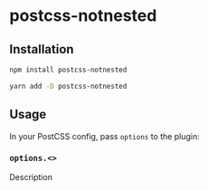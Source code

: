 # postcss-notnested

>

## Installation

```sh
npm install postcss-notnested
```

```sh
yarn add -D postcss-notnested
```

## Usage

In your PostCSS config, pass `options` to the plugin:

### `options.<>`

Description
